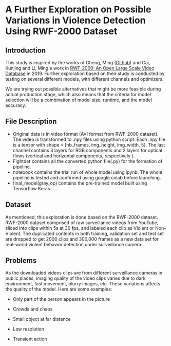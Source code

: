 # A Further Exploration on Possible Variations in Violence Detection Using RWF-2000 Dataset
## Introduction

This study is inspired by the works of Cheng, Ming ([Github](https://github.com/mchengny/RWF2000-Video-Database-for-Violence-Detection)) and Cai, Kunjing and Li, Ming's work in [RWF-2000: An Open Large Scale Video Database](https://arxiv.org/abs/1911.05913v3) in 2019. Further exploration based on their study is conducted by testing on several different models, with different channels and optimizers. 

We are trying out possible alternatives that might be more feasible during actual production stage, which also means that the criteria for model selection will be a combination of model size, runtime, and the model accuracy.

## File Description
<ul>
<li>Original data is in video format (AVI format from RWF-2000 dataset). The video is transformed to .npy files using python script. Each .npy file is a tensor with shape = [nb_frames, img_height, img_width, 5]. The last channel contains 3 layers for RGB components and 2 layers for optical flows (vertical and horizontal components, respectively ).</li>
<li>Fightdet contains all the converted python file(.py) for the formation of pipeline.</li>
<li>notebook contains the trial run of whole model using ipynb. The whole pipeline is tested and confirmed using google colab before launching.</li>
<li>final_model(gray_op) contains the pre-trained model built using Tensorflow Keras.</li></ul>

##  Dataset
As mentioned, this exploration is done based on the RWF-2000 dataset. RWF-2000 dataset comprised of raw surveillance videos from YouTube, sliced into clips within 5s at 30 fps, and labeled each clip as Violent or Non-Violent. The duplicated contents in both training, validation set and test set are dropped to get 2000 clips and 300,000 frames as a new data set for real-world violent behavior detection under surveillance camera.

## Problems
As the downloaded videos clips are from different surveillance cameras in public places, imaging quality of the video clips varies due to dark environment, fast movement, blurry images, etc. These variations affects the quality of the model. Here are some examples:

- Only part of the person appears in the picture


- Crowds and chaos


- Small object at far distance


- Low resolution


- Transient action
